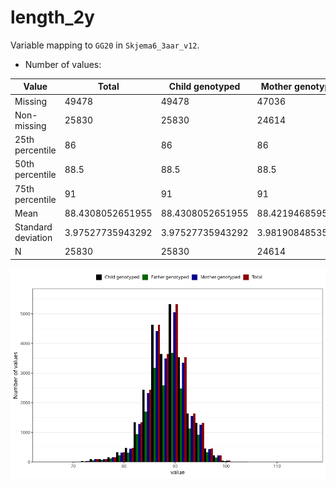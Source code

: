 # length_2y
Variable mapping to `GG20` in `Skjema6_3aar_v12`.
- Number of values:

| Value | Total | Child genotyped | Mother genotyped | Father genotyped |
| ----- | ----- | --------------- | ---------------- | ---------------- |
| Missing | 49478 | 49478 | 47036 | 32127 |
| Non-missing | 25830 | 25830 | 24614 | 17957 |
| 25th percentile | 86 | 86 | 86 | 86 |
| 50th percentile | 88.5 | 88.5 | 88.5 | 88.5 |
| 75th percentile | 91 | 91 | 91 | 91 |
| Mean | 88.4308052651955 | 88.4308052651955 | 88.4219468595109 | 88.4523918249151 |
| Standard deviation | 3.97527735943292 | 3.97527735943292 | 3.98190848535409 | 3.96166913443811 |
| N | 25830 | 25830 | 24614 | 17957 |



![](length_2y_n.png)



